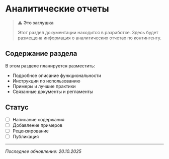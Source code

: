 # Аналитические отчеты

> ⚠️ **Это заглушка**
> 
> Этот раздел документации находится в разработке. Здесь будет размещена информация о аналитических отчетах по контингенту.

## Содержание раздела

В этом разделе планируется разместить:

- Подробное описание функциональности
- Инструкции по использованию
- Примеры и лучшие практики
- Связанные документы и регламенты

## Статус

- [ ] Написание содержания
- [ ] Добавление примеров
- [ ] Рецензирование
- [ ] Публикация

---

*Последнее обновление: 20.10.2025*

